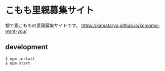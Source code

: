 # こもも里親募集サイト

捨て猫こももの里親募集サイトです。 https://kamataryo.github.io/komomo-want-you/

## development

```shell
$ npm install
$ npm start
```

